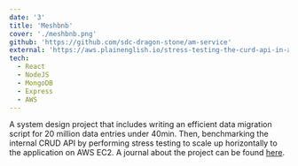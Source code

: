 ```yaml
---
date: '3'
title: 'Meshbnb'
cover: './meshbnb.png'
github: 'https://github.com/sdc-dragon-stone/am-service'
external: 'https://aws.plainenglish.io/stress-testing-the-curd-api-in-aws-ec2-micro-instance-a2c5b70690d2'
tech:
  - React
  - NodeJS
  - MongoDB
  - Express
  - AWS
---
```


A system design project that includes writing an efficient data migration script for 20 million data entries under 40min. Then, benchmarking the internal CRUD API by performing stress testing to scale up horizontally to the application on AWS EC2. A journal about the project can be found [here](https://aws.plainenglish.io/stress-testing-the-curd-api-in-aws-ec2-micro-instance-a2c5b70690d2).
